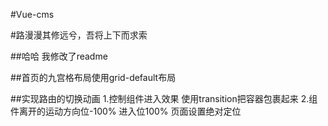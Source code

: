 #Vue-cms

#路漫漫其修远兮，吾将上下而求索

##哈哈  我修改了readme

##首页的九宫格布局使用grid-default布局

##实现路由的切换动画
1.控制组件进入效果
  使用transition把容器包裹起来
2.组件离开的运动方向位-100% 进入位100%  页面设置绝对定位
